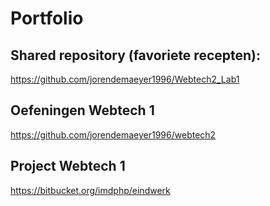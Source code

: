 # Portfolio

## Shared repository (favoriete recepten):

https://github.com/jorendemaeyer1996/Webtech2_Lab1

## Oefeningen Webtech 1

https://github.com/jorendemaeyer1996/webtech2

## Project Webtech 1

https://bitbucket.org/imdphp/eindwerk
